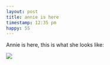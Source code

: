 ```yaml
---
layout: post
title: annie is here
timestamp: 12:35 pm
happy: 55
---
```


Annie is here, this is what she looks like:

![](http://blog.jordan.matelsky.com/photo-journal/images/IMG_0109.jpg)
